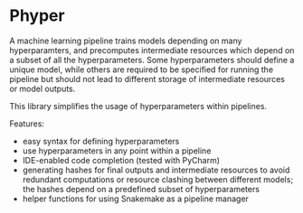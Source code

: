 # Phyper
A machine learning pipeline trains models depending on many hyperparamters, and precomputes intermediate resources which depend on a subset of all the hyperparameters. Some hyperparameters should define a unique model, while others are required to be specified for running the pipeline but should not lead to different storage of intermediate resources or model outputs. 

This library simplifies the usage of hyperparameters within pipelines.

Features:
* easy syntax for defining hyperparameters
* use hyperparameters in any point within a pipeline
* IDE-enabled code completion (tested with PyCharm)
* generating hashes for final outputs and intermediate resources to avoid redundant computations or resource clashing between different models; the hashes depend on a predefined subset of hyperparameters
* helper functions for using Snakemake as a pipeline manager
